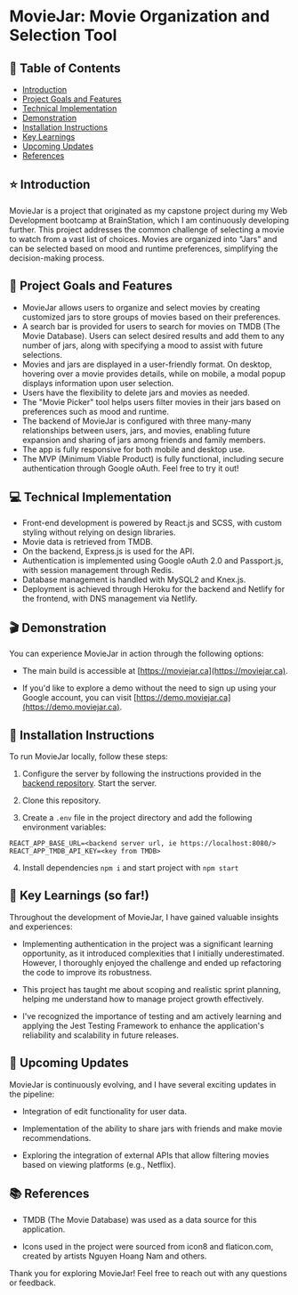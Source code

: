 # MovieJar: Movie Organization and Selection Tool

## 📖 Table of Contents

- [Introduction](#star-introduction)
- [Project Goals and Features](#dart-project-goals-and-features)
- [Technical Implementation](#computer-technical-implementation)
- [Demonstration](#clapper-demonstration)
- [Installation Instructions](#hammer-installation-instructions)
- [Key Learnings](#seedling-key-learnings)
- [Upcoming Updates](#rocket-upcoming-updates)
- [References](#books-references)

## :star: Introduction

MovieJar is a project that originated as my capstone project during my Web Development bootcamp at BrainStation, which I am continuously developing further. This project addresses the common challenge of selecting a movie to watch from a vast list of choices. Movies are organized into "Jars" and can be selected based on mood and runtime preferences, simplifying the decision-making process.

## :dart: Project Goals and Features

- MovieJar allows users to organize and select movies by creating customized jars to store groups of movies based on their preferences.
- A search bar is provided for users to search for movies on TMDB (The Movie Database). Users can select desired results and add them to any number of jars, along with specifying a mood to assist with future selections.
- Movies and jars are displayed in a user-friendly format. On desktop, hovering over a movie provides details, while on mobile, a modal popup displays information upon user selection.
- Users have the flexibility to delete jars and movies as needed.
- The "Movie Picker" tool helps users filter movies in their jars based on preferences such as mood and runtime.
- The backend of MovieJar is configured with three many-many relationships between users, jars, and movies, enabling future expansion and sharing of jars among friends and family members.
- The app is fully responsive for both mobile and desktop use.
- The MVP (Minimum Viable Product) is fully functional, including secure authentication through Google oAuth. Feel free to try it out!

## :computer: Technical Implementation

- Front-end development is powered by React.js and SCSS, with custom styling without relying on design libraries.
- Movie data is retrieved from TMDB.
- On the backend, Express.js is used for the API.
- Authentication is implemented using Google oAuth 2.0 and Passport.js, with session management through Redis.
- Database management is handled with MySQL2 and Knex.js.
- Deployment is achieved through Heroku for the backend and Netlify for the frontend, with DNS management via Netlify.

## :clapper: Demonstration

You can experience MovieJar in action through the following options:

- The main build is accessible at [https://moviejar.ca](https://moviejar.ca).

- If you'd like to explore a demo without the need to sign up using your Google account, you can visit [https://demo.moviejar.ca](https://demo.moviejar.ca).

## :hammer: Installation Instructions

To run MovieJar locally, follow these steps:

1. Configure the server by following the instructions provided in the [backend repository](https://github.com/anagelberg/MovieJar-server). Start the server.

2. Clone this repository.

3. Create a `.env` file in the project directory and add the following environment variables:

```
REACT_APP_BASE_URL=<backend server url, ie https://localhost:8080/>
REACT_APP_TMDB_API_KEY=<key from TMDB>
```

4. Install dependencies `npm i` and start project with `npm start`

## :seedling: Key Learnings (so far!)

Throughout the development of MovieJar, I have gained valuable insights and experiences:

- Implementing authentication in the project was a significant learning opportunity, as it introduced complexities that I initially underestimated. However, I thoroughly enjoyed the challenge and ended up refactoring the code to improve its robustness.

- This project has taught me about scoping and realistic sprint planning, helping me understand how to manage project growth effectively.

- I've recognized the importance of testing and am actively learning and applying the Jest Testing Framework to enhance the application's reliability and scalability in future releases.

## :rocket: Upcoming Updates

MovieJar is continuously evolving, and I have several exciting updates in the pipeline:

- Integration of edit functionality for user data.

- Implementation of the ability to share jars with friends and make movie recommendations.

- Exploring the integration of external APIs that allow filtering movies based on viewing platforms (e.g., Netflix).

## :books: References

- TMDB (The Movie Database) was used as a data source for this application.

- Icons used in the project were sourced from icon8 and flaticon.com, created by artists Nguyen Hoang Nam and others.

Thank you for exploring MovieJar! Feel free to reach out with any questions or feedback.
